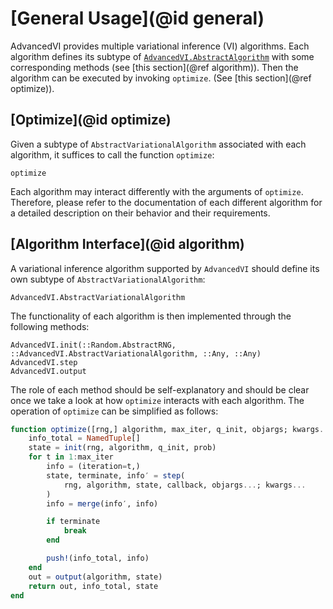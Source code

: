 
# [General Usage](@id general)

AdvancedVI provides multiple variational inference (VI) algorithms.
Each algorithm defines its subtype of [`AdvancedVI.AbstractAlgorithm`](@ref) with some corresponding methods (see [this section](@ref algorithm)).
Then the algorithm can be executed by invoking `optimize`. (See [this section](@ref optimize)).

## [Optimize](@id optimize)

Given a subtype of `AbstractVariationalAlgorithm` associated with each algorithm, it suffices to call the function `optimize`:

```@docs
optimize
```

Each algorithm may interact differently with the arguments of `optimize`.
Therefore, please refer to the documentation of each different algorithm for a detailed description on their behavior and their requirements.

## [Algorithm Interface](@id algorithm)

A variational inference algorithm supported by `AdvancedVI` should define its own subtype of `AbstractVariationalAlgorithm`:

```@docs
AdvancedVI.AbstractVariationalAlgorithm
```

The functionality of each algorithm is then implemented through the following methods:

```@docs
AdvancedVI.init(::Random.AbstractRNG, ::AdvancedVI.AbstractVariationalAlgorithm, ::Any, ::Any)
AdvancedVI.step
AdvancedVI.output
```

The role of each method should be self-explanatory and should be clear once we take a look at how `optimize` interacts with each algorithm.
The operation of `optimize` can be simplified as follows:

```julia
function optimize([rng,] algorithm, max_iter, q_init, objargs; kwargs...)
    info_total = NamedTuple[]
    state = init(rng, algorithm, q_init, prob)
    for t in 1:max_iter
        info = (iteration=t,)
        state, terminate, info′ = step(
            rng, algorithm, state, callback, objargs...; kwargs...
        )
        info = merge(info′, info)

        if terminate
            break
        end

        push!(info_total, info)
    end
    out = output(algorithm, state)
    return out, info_total, state
end
```
